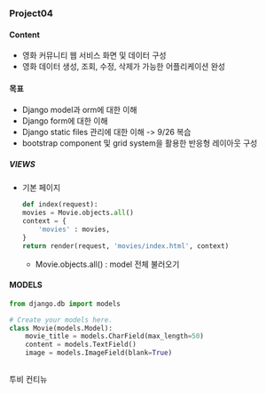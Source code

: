 ### Project04
#### Content
- 영화 커뮤니티 웹 서비스 화면 및 데이터 구성
- 영화 데이터 생성, 조회, 수정, 삭제가 가능한 어플리케이션 완성

#### 목표
- Django model과 orm에 대한 이해 
- Django form에 대한 이해 
- Django static files 관리에 대한 이해 -> 9/26 복습
- bootstrap component 및 grid system을 활용한 반응형 레이아웃 구성 



##### VIEWS

- 기본 페이지
    ```py
    def index(request):
    movies = Movie.objects.all()
    context = {
        'movies' : movies,
    }
    return render(request, 'movies/index.html', context)
    ```

    - Movie.objects.all()
        : model 전체 불러오기


#### MODELS
```py
from django.db import models

# Create your models here.
class Movie(models.Model):
    movie_title = models.CharField(max_length=50)
    content = models.TextField()
    image = models.ImageField(blank=True)
    
```

투비 컨티뉴